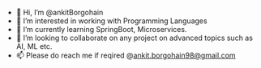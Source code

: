 - 👋 Hi, I’m @ankitBorgohain
- 👀 I’m interested in working with Programming Languages
- 🌱 I’m currently learning SpringBoot, Microservices.
- 💞️ I’m looking to collaborate on any project on advanced topics such as AI, ML etc.
- 📫 Please do reach me if reqired @ankit.borgohain98@gmail.com

<!---
ankitBorgohain/ankitBorgohain is a ✨ special ✨ repository because its `README.md` (this file) appears on your GitHub profile.
You can click the Preview link to take a look at your changes.
--->
